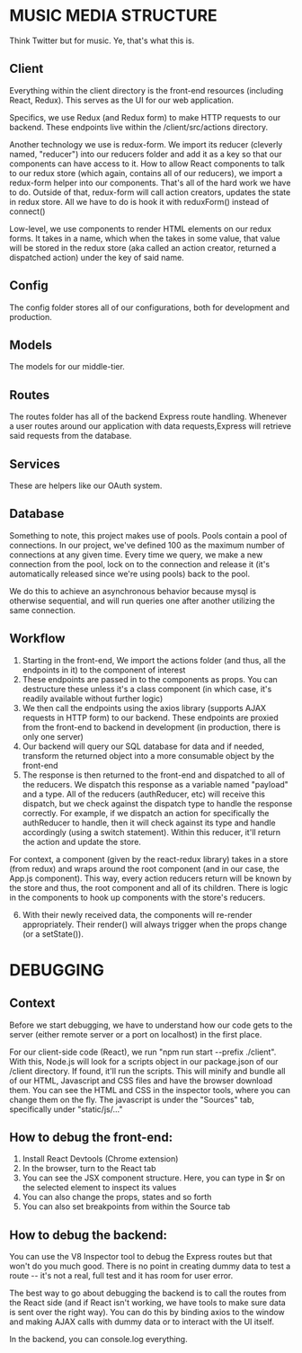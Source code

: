 # MUSIC MEDIA STRUCTURE
Think Twitter but for music. Ye, that's what this is.

## Client
Everything within the client directory is the front-end resources (including React, Redux). This serves as the UI for our web application.

Specifics, we use Redux (and Redux form) to make HTTP requests to our backend. These endpoints live within the /client/src/actions directory.

Another technology we use is redux-form. We import its reducer (cleverly named, "reducer") into our reducers folder and add it as a key so that our components can have access to it. How to allow React components to talk to our redux store (which again, contains all of our reducers), we import a redux-form helper into our components. That's all of the hard work we have to do. Outside of that, redux-form will call action creators, updates the state in redux store. All we have to do is hook it with reduxForm() instead of connect()

Low-level, we use <Field /> components to render HTML elements on our redux forms. It takes in a name, which when the <Field /> takes in some value, that value will be stored in the redux store (aka called an action creator, returned a dispatched action) under the key of said name. 

## Config
The config folder stores all of our configurations, both for development and production.

## Models
The models for our middle-tier.

## Routes
The routes folder has all of the backend Express route handling. Whenever a user routes around our application with data requests,Express will retrieve said requests from the database.

## Services
These are helpers like our OAuth system.

## Database
Something to note, this project makes use of pools. Pools contain a pool of connections. In our project, we've defined 100 as the maximum number of connections at any given time. Every time we query, we make a new connection from the pool, lock on to the connection and release it (it's automatically released since we're using pools) back to the pool. 

We do this to achieve an asynchronous behavior because mysql is otherwise sequential, and will run queries one after another utilizing the same connection.

## Workflow
1) Starting in the front-end, We import the actions folder (and thus, all the endpoints in it) to the component of interest
2) These endpoints are passed in to the components as props. You can destructure these unless it's a class component (in which case, it's readily available without further logic)
3) We then call the endpoints using the axios library (supports AJAX requests in HTTP form) to our backend. These endpoints are proxied from the front-end to backend in development (in production, there is only one server)
4) Our backend will query our SQL database for data and if needed, transform the returned object into a more consumable object by the front-end
5) The response is then returned to the front-end and dispatched to all of the reducers. We dispatch this response as a variable named "payload" and a type. All of the reducers (authReducer, etc) will receive this dispatch, but we check against the dispatch type to handle the response correctly. For example, if we dispatch an action for specifically the authReducer to handle, then it will check against its type and handle accordingly (using a switch statement). Within this reducer, it'll return the action and update the store.

For context, a <Provider /> component (given by the react-redux library) takes in a store (from redux) and wraps around the root component (and in our case, the App.js component). This way, every action reducers return will be known by the store and thus, the root component and all of its children. There is logic in the components to hook up components with the store's reducers.

6) With their newly received data, the components will re-render appropriately. Their render() will always trigger when the props change (or a setState()).

# DEBUGGING

## Context
Before we start debugging, we have to understand how our code gets to the server (either remote server or a port on localhost) in the first place.

For our client-side code (React), we run "npm run start --prefix ./client". With this, Node.js will look for a scripts object in our package.json of our /client directory. If found, it'll run the scripts. This will minify and bundle all of our HTML, Javascript and CSS files and have the browser download them. You can see the HTML and CSS in the inspector tools, where you can change them on the fly. The javascript is under the "Sources" tab, specifically under "static/js/..."

## How to debug the front-end:
1) Install React Devtools (Chrome extension)
2) In the browser, turn to the React tab
3) You can see the JSX component structure. Here, you can type in $r on the selected element to inspect its values
4) You can also change the props, states and so forth
5) You can also set breakpoints from within the Source tab

## How to debug the backend:

You can use the V8 Inspector tool to debug the Express routes but that won't do you much good. There is no point in creating dummy data to test a route -- it's not a real, full test and it has room for user error.

The best way to go about debugging the backend is to call the routes from the React side (and if React isn't working, we have tools to make sure data is sent over the right way). You can do this by binding axios to the window and making AJAX calls with dummy data or to interact with the UI itself.

In the backend, you can console.log everything.